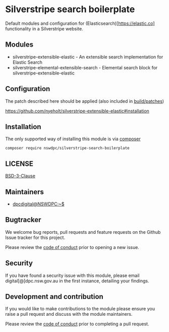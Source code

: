 # Silverstripe search boilerplate

Default modules and configuration for (Elasticsearch)[https://elastic.co] functionality in a Silverstripe website.

## Modules

+ silverstripe-extensible-elastic - An extensible search implementation for Elastic Search
+ silverstripe-elemental-extensible-search - Elemental search block for silverstripe-extensible-elastic

## Configuration

The patch described here should be applied (also included in [build/patches](./build/patches/heyday-elastic.patch))

https://github.com/nyeholt/silverstripe-extensible-elastic#installation

## Installation

The only supported way of installing this module is via [composer](https://getcomposer.org)

```shell
composer require nswdpc/silverstripe-search-boilerplate
```

## LICENSE

[BSD-3-Clause](./LICENSE.md)

## Maintainers

+ [dpcdigital@NSWDPC:~$](https://dpc.nsw.gov.au)

## Bugtracker

We welcome bug reports, pull requests and feature requests on the Github Issue tracker for this project.

Please review the [code of conduct](./code-of-conduct.md) prior to opening a new issue.

## Security

If you have found a security issue with this module, please email digital[@]dpc.nsw.gov.au in the first instance, detailing your findings.

## Development and contribution

If you would like to make contributions to the module please ensure you raise a pull request and discuss with the module maintainers.

Please review the [code of conduct](./code-of-conduct.md) prior to completing a pull request.
